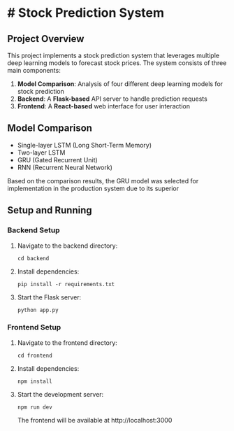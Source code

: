# # Stock Prediction System

## Project Overview

This project implements a stock prediction system that leverages multiple deep learning models to forecast stock prices. The system consists of three main components:

1. **Model Comparison**: Analysis of four different deep learning models for stock prediction
2. **Backend**: A **Flask-based** API server to handle prediction requests
3. **Frontend**: A **React-based** web interface for user interaction

## Model Comparison

- Single-layer LSTM (Long Short-Term Memory)
- Two-layer LSTM
- GRU (Gated Recurrent Unit)
- RNN (Recurrent Neural Network)

Based on the comparison results, the GRU model was selected for implementation in the production system due to its superior 

## Setup and Running

### Backend Setup

1. Navigate to the backend directory:

   ```
   cd backend
   ```

2. Install dependencies:

   ```
   pip install -r requirements.txt
   ```

3. Start the Flask server:

   ```
   python app.py
   ```

### Frontend Setup

1. Navigate to the frontend directory:

   ```
   cd frontend
   ```

2. Install dependencies:

   ```
   npm install
   ```

3. Start the development server:

   ```
   npm run dev
   ```

   The frontend will be available at http://localhost:3000
